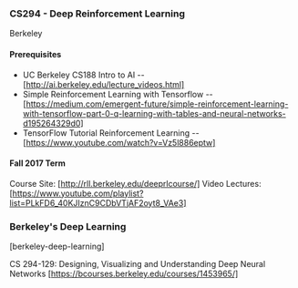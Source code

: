 

### CS294 - Deep Reinforcement Learning
Berkeley

#### Prerequisites
- UC Berkeley CS188 Intro to AI -- [http://ai.berkeley.edu/lecture_videos.html]
- Simple Reinforcement Learning with Tensorflow -- [https://medium.com/emergent-future/simple-reinforcement-learning-with-tensorflow-part-0-q-learning-with-tables-and-neural-networks-d195264329d0]
- TensorFlow Tutorial Reinforcement Learning -- [https://www.youtube.com/watch?v=Vz5l886eptw]

#### Fall 2017 Term
Course Site: [http://rll.berkeley.edu/deeprlcourse/]
Video Lectures: [https://www.youtube.com/playlist?list=PLkFD6_40KJIznC9CDbVTjAF2oyt8_VAe3]


### Berkeley's Deep Learning
[berkeley-deep-learning]

CS 294-129: Designing, Visualizing and Understanding Deep Neural Networks [https://bcourses.berkeley.edu/courses/1453965/]

 

